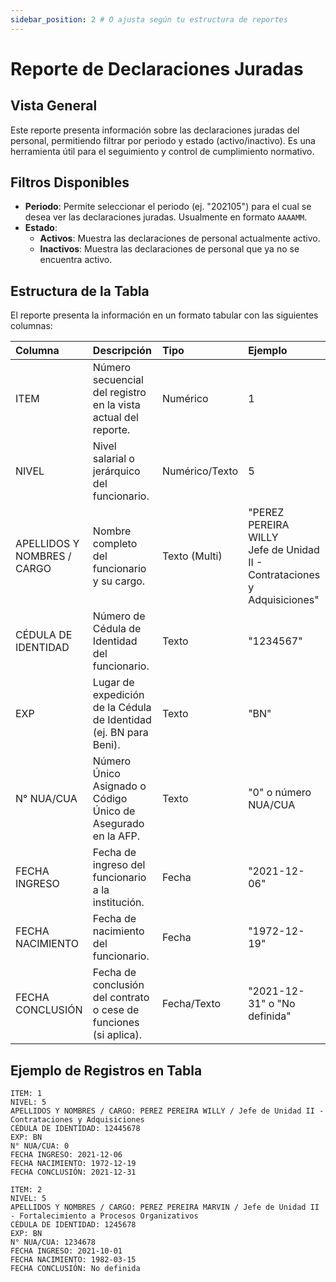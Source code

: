 ```yaml
---
sidebar_position: 2 # O ajusta según tu estructura de reportes
---
```


# Reporte de Declaraciones Juradas

## Vista General
Este reporte presenta información sobre las declaraciones juradas del personal, permitiendo filtrar por periodo y estado (activo/inactivo). Es una herramienta útil para el seguimiento y control de cumplimiento normativo.

## Filtros Disponibles
-   **Periodo**: Permite seleccionar el periodo (ej. "202105") para el cual se desea ver las declaraciones juradas. Usualmente en formato `AAAAMM`.
-   **Estado**:
    *   **Activos**: Muestra las declaraciones de personal actualmente activo.
    *   **Inactivos**: Muestra las declaraciones de personal que ya no se encuentra activo.

## Estructura de la Tabla
El reporte presenta la información en un formato tabular con las siguientes columnas:

| Columna                         | Descripción                                                                 | Tipo          | Ejemplo                                                                 |
| :------------------------------ | :-------------------------------------------------------------------------- | :------------ | :---------------------------------------------------------------------- |
| ITEM                            | Número secuencial del registro en la vista actual del reporte.              | Numérico      | 1                                                                       |
| NIVEL                           | Nivel salarial o jerárquico del funcionario.                                | Numérico/Texto| 5                                                                       |
| APELLIDOS Y NOMBRES / CARGO     | Nombre completo del funcionario y su cargo.                                 | Texto (Multi) | "PEREZ PEREIRA WILLY<br/>Jefe de Unidad II - Contrataciones y Adquisiciones" |
| CÉDULA DE IDENTIDAD             | Número de Cédula de Identidad del funcionario.                              | Texto         | "1234567"                                                               |
| EXP                             | Lugar de expedición de la Cédula de Identidad (ej. BN para Beni).           | Texto         | "BN"                                                                    |
| N° NUA/CUA                      | Número Único Asignado o Código Único de Asegurado en la AFP.                | Texto         | "0" o número NUA/CUA                                                    |
| FECHA INGRESO                   | Fecha de ingreso del funcionario a la institución.                          | Fecha         | "2021-12-06"                                                            |
| FECHA NACIMIENTO                | Fecha de nacimiento del funcionario.                                        | Fecha         | "1972-12-19"                                                            |
| FECHA CONCLUSIÓN                | Fecha de conclusión del contrato o cese de funciones (si aplica).           | Fecha/Texto   | "2021-12-31" o "No definida"                                            |

## Ejemplo de Registros en Tabla
```plaintext
ITEM: 1
NIVEL: 5
APELLIDOS Y NOMBRES / CARGO: PEREZ PEREIRA WILLY / Jefe de Unidad II - Contrataciones y Adquisiciones
CÉDULA DE IDENTIDAD: 12445678
EXP: BN
N° NUA/CUA: 0
FECHA INGRESO: 2021-12-06
FECHA NACIMIENTO: 1972-12-19
FECHA CONCLUSIÓN: 2021-12-31

ITEM: 2
NIVEL: 5
APELLIDOS Y NOMBRES / CARGO: PEREZ PEREIRA MARVIN / Jefe de Unidad II - Fortalecimiento a Procesos Organizativos
CÉDULA DE IDENTIDAD: 1245678
EXP: BN
N° NUA/CUA: 1234678
FECHA INGRESO: 2021-10-01
FECHA NACIMIENTO: 1982-03-15
FECHA CONCLUSIÓN: No definida